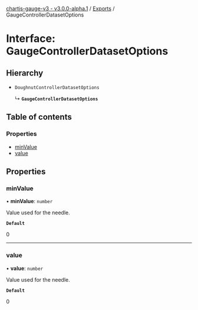 [chartjs-gauge-v3 - v3.0.0-alpha.1](../README.md) / [Exports](../modules.md) / GaugeControllerDatasetOptions

# Interface: GaugeControllerDatasetOptions

## Hierarchy

- `DoughnutControllerDatasetOptions`

  ↳ **`GaugeControllerDatasetOptions`**

## Table of contents

### Properties

- [minValue](GaugeControllerDatasetOptions.md#minvalue)
- [value](GaugeControllerDatasetOptions.md#value)

## Properties

### minValue

• **minValue**: `number`

Value used for the needle.

**`Default`**

0

___

### value

• **value**: `number`

Value used for the needle.

**`Default`**

0
